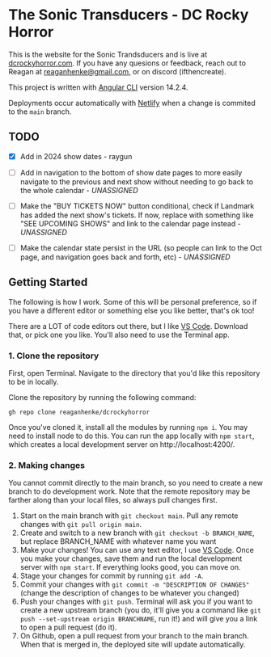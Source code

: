 # The Sonic Transducers - DC Rocky Horror

This is the website for the Sonic Trandsducers and is live at [dcrockyhorror.com](https://dcrockyhorror.com/). If you have any quesions or feedback, reach out to Reagan at reaganhenke@gmail.com, or on discord (ifthencreate).

This project is written with [Angular CLI](https://github.com/angular/angular-cli) version 14.2.4.

Deployments occur automatically with [Netlify](https://www.netlify.com/) when a change is commited to the `main` branch. 

## TODO

- [x] Add in 2024 show dates - raygun
- [ ] Add in navigation to the bottom of show date pages to more easily navigate to the previous and next show without needing to go back to the whole calendar - _UNASSIGNED_
- [ ] Make the "BUY TICKETS NOW" button conditional, check if Landmark has added the next show's tickets. If now, replace with something like "SEE UPCOMING SHOWS" and link to the calendar page instead - _UNASSIGNED_
- [ ] Make the calendar state persist in the URL (so people can link to the Oct page, and navigation goes back and forth, etc) - _UNASSIGNED_


## Getting Started

The following is how I work. Some of this will be personal preference, so if you have a different editor or something else you like better, that's ok too!

There are a LOT of code editors out there, but I like [VS Code](https://code.visualstudio.com/). Download that, or pick one you like. You'll also need to use the Terminal app.

### 1. Clone the repository

First, open Terminal. Navigate to the directory that you'd like this repository to be in locally.

Clone the repository by running the following command: 
```
gh repo clone reaganhenke/dcrockyhorror
```

Once you've cloned it, install all the modules by running `npm i`. You may need to install node to do this. You can run the app locally with `npm start`, which creates a local development server on http://localhost:4200/.

### 2. Making changes

You cannot commit directly to the main branch, so you need to create a new branch to do development work. Note that the remote repository may be farther along than your local files, so always pull changes first.

1. Start on the main branch with `git checkout main`. Pull any remote changes with `git pull origin main`. 
2. Create and switch to a new branch with `git checkout -b BRANCH_NAME`, but replace BRANCH_NAME with whatever name you want
3. Make your changes! You can use any text editor, I use [VS Code](https://code.visualstudio.com/). Once you make your changes, save them and run the local development server with `npm start`. If everything looks good, you can move on. 
4. Stage your changes for commit by running `git add -A`.
5. Commit your changes with `git commit -m "DESCRIPTION OF CHANGES"`(change the description of changes to be whatever you changed)
6. Push your changes with `git push`. Terminal will ask you if you want to create a new upstream branch (you do, it'll give you a command like `git push --set-upstream origin BRANCHNAME`, run it!) and will give you a link to open a pull request (do it).
7. On Github, open a pull request from your branch to the main branch. When that is merged in, the deployed site will update automatically. 
